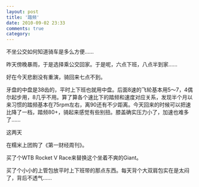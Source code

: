 ```yaml
---
layout: post
title: '踏频'
date: 2010-09-02 23:33
comments: true
category: 
---
```

    

不坐公交如何知道骑车是多么方便……

  

昨天傍晚暴雨，于是选择乘公交回家。于是呢，六点下班，八点半到家……

好在今天悲剧没有重演，骑回来七点不到。

  

牙盘的中盘是38齿的，平时上下班也就用中盘。后面8速的飞轮基本用5～7，4偶尔起步用，8几乎不用。算了算各个速比下的踏频和速度对应关系，发现半个月以来习惯的踏频基本在75rpm左右，离90还有不少距离。今天回来的时候可以把速比降了一档，踏频80+，骑起来感觉有些别扭。膝盖确实压力小了，加速也难多了……

  

这两天

在糯米上团购了《第一财经周刊》。

买了个WTB Rocket V Race来替换这个坐着不爽的Giant。

买了个小小的上管包放平时上下班带的那点东西。每天背个大双肩包实在是太闷了，背后不透气……
